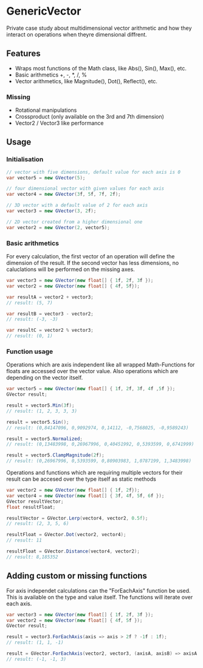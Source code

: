 # GenericVector
Private case study about multidimensional vector arithmetic and how they interact on operations when theyre dimensional diffrent.

## Features
- Wraps most functions of the Math class, like Abs(), Sin(), Max(), etc.
- Basic arithmetics +, -, *, /, % 
- Vector arithmetics, like Magnitude(), Dot(), Reflect(), etc.

### Missing
- Rotational manipulations
- Crossproduct (only available on the 3rd and 7th dimension)
- Vector2 / Vector3 like performance

## Usage
### Initialisation

```c#
// vector with five dimensions, default value for each axis is 0
var vector5 = new GVector(5);

// four dimensional vector with given values for each axis
var vector4 = new GVector(3f, 5f, 7f, 2f);

// 3D vector with a default value of 2 for each axis
var vector3 = new GVector(3, 2f);

// 2D vector created from a higher dimensional one
var vector2 = new GVector(2, vector5);
```

### Basic arithmetics
For every calculation, the first vector of an operation will define the dimension of the result.
If the second vector has less dimensions, no caluclations will be performed on the missing axes.
```c#
var vector3 = new GVector(new float[] { 1f, 2f, 3f });
var vector2 = new GVector(new float[] { 4f, 5f});

var resultA = vector2 + vector3;
// result: (5, 7)

var resultB = vector3 - vector2;
// result: (-3, -3)

var resultC = vector2 % vector3;
// result: (0, 1)
```

### Function usage
Operations which are axis independent like all wrapped Math-Functions for floats are accessed over the vector value. Also operations which are depending on the vector itself.

```c#
var vector5 = new GVector(new float[] { 1f, 2f, 3f, 4f ,5f });
GVector result;

result = vector5.Min(3f);
// result: (1, 2, 3, 3, 3)

result = vector5.Sin();
// result: (0,84147096, 0,9092974, 0,14112, -0,7568025, -0,9589243)

result = vector5.Normalized;
// result: (0,13483998, 0,26967996, 0,40451992, 0,5393599, 0,6741999)

result = vector5.ClampMagnitude(2f);
// result: (0,26967996, 0,5393599, 0,80903983, 1,0787199, 1,3483998)
```

Operations and functions which are requiring multiple vectors for their result can be accesed over the type itself as static methods
 
```c#
var vector2 = new GVector(new float[] { 1f, 2f});
var vector4 = new GVector(new float[] { 3f, 4f, 5f, 6f });
GVector resultVector;
float resultFloat;

resultVector = GVector.Lerp(vector4, vector2, 0.5f);
// result: (2, 3, 5, 6)

resultFloat = GVector.Dot(vector2, vector4);
// result: 11

resultFloat = GVector.Distance(vector4, vector2);
// result: 8,185352
```

## Adding custom or missing functions
For axis independet calculations can the "ForEachAxis" function be used. This is available on the type and value itself. The functions will iterate over each axis.

```c#
var vector3 = new GVector(new float[] { 1f, 2f, 3f });
var vector2 = new GVector(new float[] { 4f, 5f });
GVector result;

result = vector3.ForEachAxis(axis => axis > 2f ? -1f : 1f);
// result: (1, 1, -1)

result = GVector.ForEachAxis(vector2, vector3, (axisA, axisB) => axisA > axisB ? -1f : 1f);
// result: (-1, -1, 3)
```
